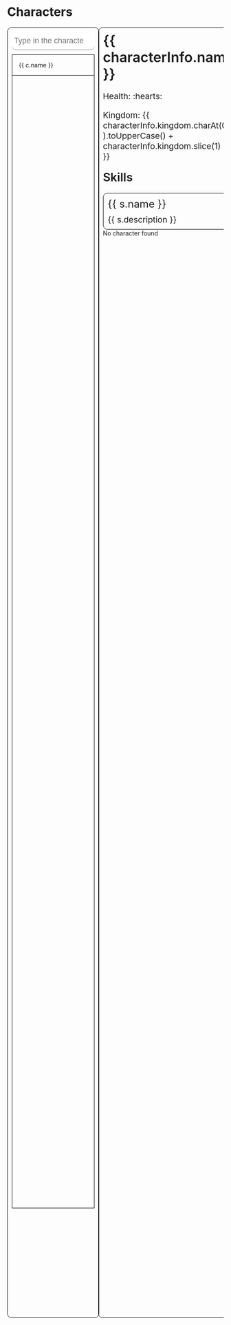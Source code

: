 # Characters

<div id="characters-wrapper">
  <div id="search">
    <input
      type="search"
      placeholder="Type in the character name here..."
      v-model="search"
    />
    <div id="character-list">
      <div 
        class="character-items"
        v-for="c in characters"
        @click="clickCharacter(c.name)"
        v-show="!search.length || c.name.toLowerCase().includes(search)" 
      >
        <div :class="`kingdom ${c.kingdom} ${c.monarch && 'zhu'}`"></div>
        <div>{{ c.name }}</div>
      </div>
    </div>
  </div>
  <div></div>
  <div id="info">
      <div v-if="characterInfo">
          <div id="name-title">
              <div style="margin-right: 10px;">{{ characterInfo.name }}</div>
              <div v-if="characterInfo.male" title="Male">:male_sign:</div>
              <div v-else title="Female">:female_sign:</div>
              <div v-if="characterInfo.monarch" title="Monarch">:crown:</div>
          </div>
          <div class="field">
              Health: 
              <span v-for="index in characterInfo.health">:hearts:</span>
          </div>
          <div class="field">Kingdom: {{ characterInfo.kingdom.charAt(0).toUpperCase() + characterInfo.kingdom.slice(1) }}</div>
          <div id="skills-title">Skills</div>
          <div id="skills-list">
              <div class="skill" v-for="s in characterInfo.skills">
                  <div class="skill-name">{{ s.name }}</div>
                  <div class="skill-description">{{ s.description }}</div>
              </div>
          </div>
      </div>
      <div v-else>No character found</div>
  </div>
</div>

<style>
  #characters-wrapper {
    display: grid;
    height: 75vh;
    overflow: hidden;
    grid-template-columns: 38% 4% 58%
  }

  #search, #info {
    width: 100%;
    min-height: 75%;
    padding: 10px;
    border: 1px solid black;
    border-radius: 10px;
  }

  #search {
    input {
      border-radius: 10px;
      margin-bottom: 10px;
    }

    #character-list {
      height: 90%;
      overflow-y: auto;
      border: 1px solid black;
    }

    .character-items {
      display: flex;
      align-items: center;
      cursor: pointer;
      padding: 15px;
      border-bottom: 1px solid black;

      .kingdom {
        width: 10px;
        height: 10px;
        margin-right: 10px;
      }

      .shu {
        background-color: red;
      }

      .wei {
        background-color: blue;
      }

      .wu {
        background-color: green;
      }
      
      .kingdomless {
        background-color: gray;
      }

      .zhu {
        border: 1px solid yellow;
      }
    }

    .character-items:hover {
      background-color: black;
    }
  }

  #info {
    overflow-y: auto;

    #name-title {
        font-size: 2rem;
        display: flex;
    }

    .field {
        font-size: 1.2rem;
        margin: 20px 0;
    }

    #skills-title {
        font-size: 1.7rem;
        margin: 20px 0;
    }

    #skills-list {
        width: 100%;
        border: 1px solid black;
        border-radius: 10px;
    }

    .skill {
        padding: 10px;
        border-bottom: 1px solid black
    }
    
    .skill:last-child {
        border-bottom: none
    }

    .skill-name {
        font-size: 1.5rem;
        font-weight: 400;
        margin-bottom: 10px;
    }

    .skill-description {
        font-size: 1.2rem;
    }

    #name-title, #skills-title {
        font-weight: 600;
    }
  }

  

  input {
    font-size:18px;
    padding:10px 10px 10px 5px;
    display:block;
    width:100%;
    border:none;
    border-bottom:1px solid #757575;
  }
  input:focus 		{ outline:none; }
</style>
